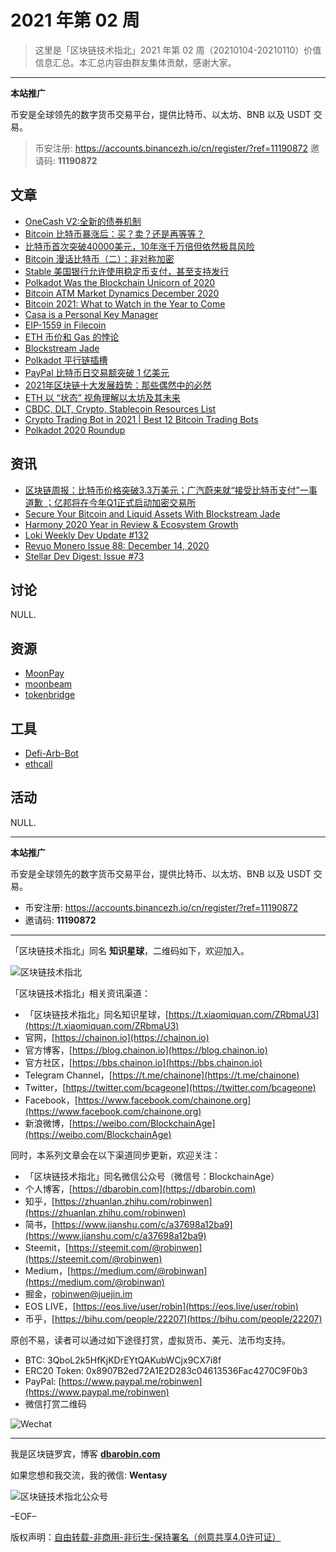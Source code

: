 # 2021 年第 02 周

> 这里是「区块链技术指北」2021 年第 02 周（20210104-20210110）价值信息汇总。本汇总内容由群友集体贡献，感谢大家。

***

**本站推广**

币安是全球领先的数字货币交易平台，提供比特币、以太坊、BNB 以及 USDT 交易。

> 币安注册: https://accounts.binancezh.io/cn/register/?ref=11190872
> 邀请码: **11190872**

## 文章

* [OneCash V2:全新的债券机制](https://bbs.chainon.io/d/7085)
* [Bitcoin 比特币暴涨后：买？卖？还是再等等？](https://bbs.chainon.io/d/7086)
* [比特币首次突破40000美元，10年涨千万倍但依然极具风险](https://bbs.chainon.io/d/7087)
* [Bitcoin 漫话比特币（二）：非对称加密](https://bbs.chainon.io/d/7088)
* [Stable 美国银行允许使用稳定币支付，甚至支持发行](https://bbs.chainon.io/d/7089)
* [Polkadot Was the Blockchain Unicorn of 2020](https://bbs.chainon.io/d/7091)
* [Bitcoin ATM Market Dynamics December 2020](https://bbs.chainon.io/d/7093)
* [Bitcoin 2021: What to Watch in the Year to Come](https://bbs.chainon.io/d/7094)
* [Casa is a Personal Key Manager](https://bbs.chainon.io/d/7095)
* [EIP-1559 in Filecoin](https://bbs.chainon.io/d/7096)
* [ETH 币价和 Gas 的悖论](https://bbs.chainon.io/d/7101)
* [Blockstream Jade](https://bbs.chainon.io/d/7102)
* [Polkadot 平行链插槽](https://bbs.chainon.io/d/7103)
* [PayPal 比特币日交易额突破 1 亿美元](https://bbs.chainon.io/d/7104)
* [2021年区块链十大发展趋势：那些偶然中的必然](https://bbs.chainon.io/d/7105)
* [ETH 以 “状态” 视角理解以太坊及其未来](https://bbs.chainon.io/d/7111)
* [CBDC, DLT, Crypto, Stablecoin Resources List](https://bbs.chainon.io/d/7112)
* [Crypto Trading Bot in 2021 | Best 12 Bitcoin Trading Bots](https://bbs.chainon.io/d/7113)
* [Polkadot 2020 Roundup](https://bbs.chainon.io/d/7114)

## 资讯

* [区块链周报：比特币价格突破3.3万美元；广汽蔚来就“接受比特币支付”一事道歉 ；亿邦将在今年Q1正式启动加密交易所](https://bbs.chainon.io/d/7090)
* [Secure Your Bitcoin and Liquid Assets With Blockstream Jade](https://bbs.chainon.io/d/7092)
* [Harmony 2020 Year in Review & Ecosystem Growth](https://bbs.chainon.io/d/7097)
* [Loki Weekly Dev Update #132](https://bbs.chainon.io/d/7098)
* [Revuo Monero Issue 88: December 14, 2020](https://bbs.chainon.io/d/7099)
* [Stellar Dev Digest: Issue #73](https://bbs.chainon.io/d/7100)

## 讨论

NULL.

## 资源

* [MoonPay](https://bbs.chainon.io/d/7106)
* [moonbeam](https://bbs.chainon.io/d/7107)
* [tokenbridge](https://bbs.chainon.io/d/7110)

## 工具

* [Defi-Arb-Bot](https://bbs.chainon.io/d/7108)
* [ethcall](https://bbs.chainon.io/d/7109)

## 活动

NULL.

***

**本站推广**

币安是全球领先的数字货币交易平台，提供比特币、以太坊、BNB 以及 USDT 交易。

* 币安注册: https://accounts.binancezh.io/cn/register/?ref=11190872
* 邀请码: **11190872**

***

「区块链技术指北」同名 **知识星球**，二维码如下，欢迎加入。

![区块链技术指北](https://cdn.dbarobin.com/3YzonTR.png)

「区块链技术指北」相关资讯渠道：

* 「区块链技术指北」同名知识星球，[https://t.xiaomiquan.com/ZRbmaU3](https://t.xiaomiquan.com/ZRbmaU3)
* 官网，[https://chainon.io](https://chainon.io)
* 官方博客，[https://blog.chainon.io](https://blog.chainon.io)
* 官方社区，[https://bbs.chainon.io](https://bbs.chainon.io)
* Telegram Channel，[https://t.me/chainone](https://t.me/chainone)
* Twitter，[https://twitter.com/bcageone](https://twitter.com/bcageone)
* Facebook，[https://www.facebook.com/chainone.org](https://www.facebook.com/chainone.org)
* 新浪微博，[https://weibo.com/BlockchainAge](https://weibo.com/BlockchainAge)

同时，本系列文章会在以下渠道同步更新，欢迎关注：

* 「区块链技术指北」同名微信公众号（微信号：BlockchainAge）
* 个人博客，[https://dbarobin.com](https://dbarobin.com)
* 知乎，[https://zhuanlan.zhihu.com/robinwen](https://zhuanlan.zhihu.com/robinwen)
* 简书，[https://www.jianshu.com/c/a37698a12ba9](https://www.jianshu.com/c/a37698a12ba9)
* Steemit，[https://steemit.com/@robinwen](https://steemit.com/@robinwen)
* Medium，[https://medium.com/@robinwan](https://medium.com/@robinwan)
* 掘金，[robinwen@juejin.im](https://juejin.im/user/5673ccae60b2260ee435f89a/posts)
* EOS LIVE，[https://eos.live/user/robin](https://eos.live/user/robin)
* 币乎，[https://bihu.com/people/22207](https://bihu.com/people/22207)

原创不易，读者可以通过如下途径打赏，虚拟货币、美元、法币均支持。

* BTC: 3QboL2k5HfKjKDrEYtQAKubWCjx9CX7i8f
* ERC20 Token: 0x8907B2ed72A1E2D283c04613536Fac4270C9F0b3
* PayPal: [https://www.paypal.me/robinwen](https://www.paypal.me/robinwen)
* 微信打赏二维码

![Wechat](https://cdn.dbarobin.com/SzoNl5b.jpg)

***

我是区块链罗宾，博客 **[dbarobin.com](https://dbarobin.com/)**

如果您想和我交流，我的微信: **Wentasy**

![区块链技术指北公众号](https://cdn.dbarobin.com/w0wignb.png)

–EOF–

版权声明：[自由转载-非商用-非衍生-保持署名（创意共享4.0许可证）](http://creativecommons.org/licenses/by-nc-nd/4.0/deed.zh)